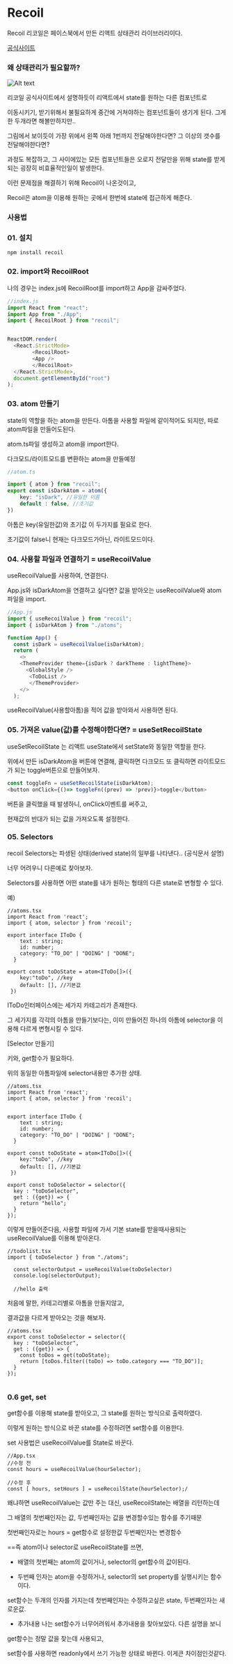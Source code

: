 # Recoil 
Recoil 리코일은 페이스북에서 만든
리액트 상태관리 라이브러리이다.

[공식사이트](https://recoiljs.org/ko/)

### 왜 상태관리가 필요할까?
![Alt text](../IMG/recoil1.jpg)

리코일 공식사이트에서 설명하듯이 리액트에서 state를 원하는 다른 컴포넌트로

이동시키기, 받기위해서  불필요하게 중간에 거쳐야하는
컴포넌트들이 생기게 된다. 그게 한 두개라면 해볼만하지만.. 

그림에서 보이듯이 가장 위에서 왼쪽 아래 1번까지 전달해야한다면? 그 이상의 갯수를 전달해야한다면?

과정도 복잡하고, 그 사이에있는 모든 컴포넌트들은 오로지 전달만을 위해
state를 받게되는 굉장히 비효율적인일이 발생한다.


이런 문제점을 해결하기 위해 Recoil이 나온것이고,

Recoil은 atom을 이용해 원하는 곳에서 한번에 state에 접근하게 해준다.

### 사용법

### 01. 설치
```node
npm install recoil
```

### 02. import와 RecoilRoot
나의 경우는 index.js에 RecoilRoot를 import하고
App을 감싸주었다.
```js
//index.js
import React from "react";
import App from "./App";
import { RecoilRoot } from "recoil";


ReactDOM.render(
  <React.StrictMode>
        <RecoilRoot>
        <App />
        </RecoilRoot>
  </React.StrictMode>,
  document.getElementById("root")
);

```

### 03. atom 만들기
state의 역할을 하는 atom을 만든다. 
아톰을 사용할 파일에 같이적어도 되지만, 따로 atom파일을 만들어도된다.

atom.ts파일 생성하고 atom을 import한다.

다크모드/라이트모드를 변환하는 atom을 만들예정
```ts
//atom.ts

import { atom } from "recoil";
export const isDarkAtom = atom({
    key: "isDark", //유일한 이름
    default : false, //초기값
})
```

아톰은 key(유일한값)와 초기값 이 두가지를 필요로 한다.

초기값이 false니 현재는 다크모드가아닌, 라이트모드이다.

### 04. 사용할 파일과 연결하기 = useRecoilValue
useRecoilValue를 사용하여, 연결한다. 

App.js와 isDarkAtom을 연결하고 싶다면?
값을 받아오는 useRecoilValue와 atom파일을 import.
```js
//App.js
import { useRecoilValue } from "recoil";
import { isDarkAtom } from "./atoms";

function App() {
  const isDark = useRecoilValue(isDarkAtom);
  return (
    <>
    <ThemeProvider theme={isDark ? darkTheme : lightTheme}>
      <GlobalStyle />
       <ToDoList />
       </ThemeProvider>
    </>
  );

```

useRecoilValue(사용할아톰)을 적어 값을 받아와서 사용하면 된다.

### 05. 가져온 value(값)를 수정해야한다면? = useSetRecoilState

useSetRecoilState 는 리액트 useState에서 setState와 동일한 역할을 한다.

위에서 만든 isDarkAtom을 버튼에 연결해,
클릭하면 다크모드 또 클릭하면 라이트모드가 되는 toggle버튼으로 만들어보자.

```js
const toggleFn = useSetRecoilState(isDarkAtom);
<button onClick={()=> toggleFn((prev) => !prev)}>toggle</button>
```
버튼을 클릭했을 때 발생하니, onClick이벤트를 써주고, 

현재값의 반대가 되는 값을 가져오도록 설정한다.

### 05. Selectors

recoil Selectors는 파생된 상태(derived state)의 일부를 나타낸다.. (공식문서 설명)

너무 어려우니 다른예로 찾아보자.

Selectors를 사용하면 어떤 state를 내가 원하는 형태의 다른 state로 변형할 수 있다.

예)
```tsx
//atoms.tsx
import React from 'react';
import { atom, selector } from 'recoil';

export interface IToDo {
    text : string;
    id: number;
    category: "TO_DO" | "DOING" | "DONE"; 
  }

export const toDoState = atom<IToDo[]>({
    key:"toDo", //key
    default: [], //기본값
 })

```
IToDo인터페이스에는 세가지 카테고리가 존재한다.

그 세가지를 각각의 아톰을 만들기보다는,
이미 만들어진 하나의 아톰에 selector을 이용해
다르게 변형시킬 수 있다. 

 [Selector 만들기]

키와, get함수가 필요하다.

위의 동일한 아톰파일에 selector내용만
추가한 상태.
```tsx
//atoms.tsx
import React from 'react';
import { atom, selector } from 'recoil';


export interface IToDo {
    text : string;
    id: number;
    category: "TO_DO" | "DOING" | "DONE"; 
  }

export const toDoState = atom<IToDo[]>({
    key:"toDo", //key
    default: [], //기본값
 })

export const toDoSelector = selector({
  key : "toDoSelector", 
  get : ({get}) => {
    return "hello";
  }
});
```

이렇게 만들어준다음, 사용할 파일에 가서
기본 state를 받을때사용되는 useRecoilValue를 이용해 받아온다.

```tsx
//todolist.tsx
import { toDoSelector } from "./atoms";

  const selectorOutput = useRecoilValue(toDoSelector)
  console.log(selectorOutput);

  //hello 출력
```

처음에 말한, 카테고리별로 아톰을 만들지않고,

결과값을 다르게 받아오는 것을 해보자.

```tsx
//atoms.tsx
export const toDoSelector = selector({
  key : "toDoSelector", 
  get : ({get}) => {
    const toDos = get(toDoState);
    return [toDos.filter((toDo) => toDo.category === "TO_DO")];
  }
});
 
```
### 0.6 get, set
get함수를 이용해 state를 받아오고,
그 state를 원하는 방식으로 출력하였다.


이렇게 원하는 방식으로 바꾼 state를 
수정하려면 set함수를 이용한다.

set 사용법은  useRecoilValue를 State로 바꾼다.
```tsx
//App.tsx
//수정 전
const hours = useRecoilValue(hourSelector);

//수정 후
const [ hours, setHours ] = useRecoilState(hourSelector);/
```
왜냐하면 useRecoilValue는 값만 주는 대신,
useRecoilState는 배열을 리턴하는데

그 배열의 첫번째인자는 값, 두번째인자는 값을 변경할수있는 함수를 주기때문

첫번째인자로는 hours = get함수로 설정한값
두번째인자는 변경함수

==즉 atom이나 selector로 useRecoilState를 쓰면,

- 배열의 첫번째는 atom의 값이거나, selector의 get함수의 값이된다.

- 두번째 인자는 atom을 수정하거나, selector의
set property를 실행시키는 함수이다.

set함수는 두개의 인자를 가지는데
첫번째인자는 수정하고싶은 state, 두번째인자는 새로운값.


+ 추가내용
나는 set함수가 너무어려워서 추가내용을 찾아보았다. 다른 설명을 보니

get함수는 정말 값을 찾는데 사용되고,

set함수를 사용하면 readonly에서 쓰기 가능한 상태로 바뀐다. 이게큰 차이점인것같다.




